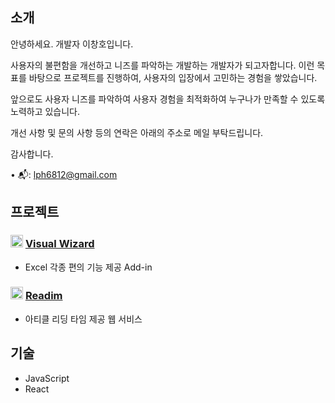 ## 소개
  안녕하세요. 개발자 이창호입니다.

  사용자의 불편함을 개선하고 니즈를 파악하는 개발하는 개발자가 되고자합니다.
  이런 목표를 바탕으로 프로젝트를 진행하여, 사용자의 입장에서 고민하는 경험을 쌓았습니다.

  앞으로도 사용자 니즈를 파악하여 사용자 경험을 최적화하여 누구나가 만족할 수 있도록 노력하고 있습니다.

  개선 사항 및 문의 사항 등의 연락은 아래의 주소로 메일 부탁드립니다.
  
  감사합니다.
<div>
  • 📬:
  <a href="lph6812@gmail.com">lph6812@gmail.com</a>
</div>
    
## 프로젝트

<h3>
  <img src="https://github.com/user-attachments/assets/7310a6b4-0d8a-4b98-8b2a-d034050d1aec" width="20"/>
  <a href="https://github.com/Visual-Wizard-Excel-Add-in/Visual-Wizard">Visual Wizard</a>
</h3>

- Excel 각종 편의 기능 제공 Add-in

<h3>
  <img src="https://github.com/user-attachments/assets/47a8cf73-e1b3-485a-8037-da1170d10176" width="20" />
  <a href="https://github.com/team-sticky-252/readim-client">Readim</a>
</h3>

- 아티클 리딩 타임 제공 웹 서비스

## 기술

- JavaScript
- React
<!--
**Pangho04/Pangho04** is a ✨ _special_ ✨ repository because its `README.md` (this file) appears on your GitHub profile.

Here are some ideas to get you started:

- 🔭 I’m currently working on ...
- 🌱 I’m currently learning ...
- 👯 I’m looking to collaborate on ...
- 🤔 I’m looking for help with ...
- 💬 Ask me about ...
- 📫 How to reach me: ...
- 😄 Pronouns: ...
- ⚡ Fun fact: ...
-->
